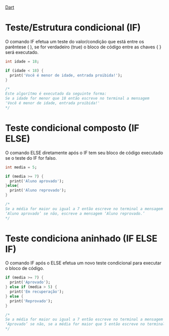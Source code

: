 [Dart](https://github.com/leofds/flutter-class/blob/master/dart/dart.md)

# Teste/Estrutura condicional (IF)

O comando IF efetua um teste do valor/condição que está entre os parêntese ( ), se for verdadeiro (true) o bloco de código entre as chaves { } será executado.

```dart
int idade = 18;

if (idade < 18) {
  print('Você é menor de idade, entrada proibida!');
}

/*
Este algorítmo é executado da seguinte forma:
Se a idade for menor que 18 então escreve no terminal a mensagem 
'Você é menor de idade, entrada proibida!'
*/
```

# Teste condicional composto (IF ELSE)

O comando ELSE diretamente após o IF tem seu bloco de código executado se o teste do IF for falso.

```dart
int media = 5;

if (media >= 7) {
  print('Aluno aprovado');
}else{
  print('Aluno reprovado');
}

/*
Se a média for maior ou igual a 7 então escreve no terminal a mensagem 
‘Aluno aprovado’ se não, escreve a mensagem ‘Aluno reprovado.’
*/
```

# Teste condiciona aninhado (IF ELSE IF)

O comando IF após o ELSE efetua um novo teste condicional para executar o bloco de código.

```dart
if (media >= 7) {
  print('Aprovado');
} else if (media > 5) {
  print('Em recuperação');
} else {
  print('Reprovado');
}

/*
Se a média for maior ou igual a 7 então escreve no terminal a mensagem 
‘Aprovado’ se não, se a média for maior que 5 então escreve no terminal a mensagem ‘Em recuperação’, se não escreve a mesagem ‘Reprovado’.
*/
```
